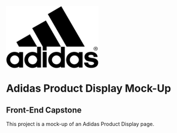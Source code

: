<img src="adidas.png" style="max-height: 50%; max-width: 50%;" align="center"/>

# Adidas Product Display Mock-Up

## Front-End Capstone

This project is a mock-up of an Adidas Product Display page.